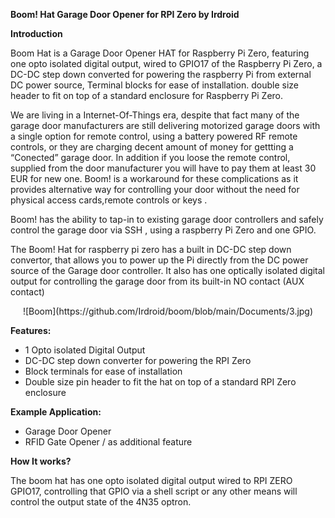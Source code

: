 **Boom! Hat Garage Door Opener for RPI Zero by Irdroid**

**Introduction** 

Boom Hat is a Garage Door Opener HAT for Raspberry Pi Zero, featuring one opto isolated digital output, wired to GPIO17 of the Raspberry Pi Zero, a DC-DC step down converted for powering the raspberry Pi from external DC power source, Terminal blocks for ease of installation. double size header to fit on top of a standard enclosure for Raspberry Pi Zero.

We are living in a Internet-Of-Things era, despite that fact many of the garage door manufacturers are still delivering motorized garage doors with a single option for remote control, using a battery powered RF remote controls, or they are charging decent amount of money for gettting a “Conected” garage door. In addition if you loose the remote control, supplied from the door manufacturer you will have to pay them at least 30 EUR for new one. Boom! is a workaround for these complications as it provides alternative way for controlling your door without the need for physical access cards,remote controls or keys .

Boom! has the ability to tap-in to existing garage door controllers and safely control the garage door via SSH , using a raspberry Pi Zero and one GPIO.

The Boom! Hat for raspberry pi zero has a built in DC-DC step down convertor, that allows you to power up the Pi directly from the DC power source of the Garage door controller. It also has one optically isolated digital output for controlling the garage door from its built-in NO contact (AUX contact)
<p align="center">
    ![Boom](https://github.com/Irdroid/boom/blob/main/Documents/3.jpg)
</p>


**Features:**
- 1 Opto isolated Digital Output
- DC-DC step down converter for powering the RPI Zero
- Block terminals for ease of installation
- Double size pin header to fit the hat on top of a standard RPI Zero enclosure

**Example Application:**
- Garage Door Opener
- RFID Gate Opener / as additional feature

**How It works?**

The boom hat has one opto isolated digital output wired to RPI ZERO GPIO17, controlling that GPIO via a shell script or any other means will control the output state of the 4N35 optron.